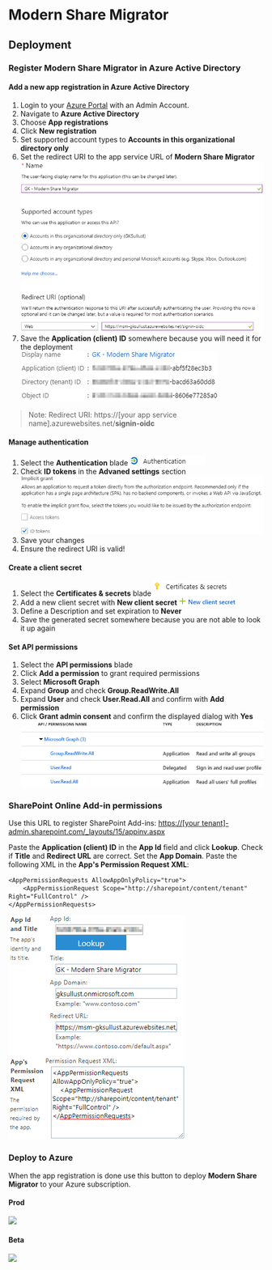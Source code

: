 # Modern Share Migrator

## Deployment
### Register Modern Share Migrator in Azure Active Directory

#### Add a new app registration in Azure Active Directory
1. Login to your [Azure Portal](http://portal.azure.com/) with an Admin Account.
2. Navigate to **Azure Active Directory**
3. Choose **App registrations**
4. Click **New registration**
5. Set supported account types to **Accounts in this organizational directory only**
6. Set the redirect URI to the app service URL of **Modern Share Migrator** 
![Screenshot](./docs/images/aadAppRegistration.png)
7. Save the **Application (client) ID** somewhere because you will need it for the deployment
![Screenshot](./docs/images/aadAppOverview.png)

> Note: 
> Redirect URI: https://[your app service name].azurewebsites.net/**signin-oidc**
>

#### Manage authentication
1. Select the **Authentication** blade
![Screenshot](./docs/images/authentication1.png)
2. Check **ID tokens** in the **Advaned settings** section
![Screenshot](./docs/images/authentication.png)
3. Save your changes
4. Ensure the redirect URI is valid!

#### Create a client secret
1. Select the **Certificates & secrets** blade
![Screenshot](./docs/images/certsSecrets.png)
2. Add a new client secret with **New client secret**
![Screenshot](./docs/images/newSecret.png)
3. Define a Description and set expiration to **Never**
4. Save the generated secret somewhere because you are not able to look it up again

#### Set API permissions
1. Select the **API permissions** blade
2. Click **Add a permission** to grant required permissions
3. Select **Microsoft Graph**
4. Expand **Group** and check **Group.ReadWrite.All**
5. Expand **User** and check **User.Read.All** and confirm with **Add permission**
6. Click **Grant admin consent** and confirm the displayed dialog with **Yes**
![Screenshot](./docs/images/api-permissions.png)

### SharePoint Online Add-in permissions
Use this URL to register SharePoint Add-ins:
[https://[your tenant]-admin.sharepoint.com/_layouts/15/appinv.aspx](https://YOURTENANT-admin.sharepoint.com/_layouts/15/appinv.aspx)

Paste the **Application (client) ID** in the **App Id** field and click **Lookup**. Check if **Title** and **Redirect URL** are correct. Set the **App Domain**. Paste the following XML in the **App's Permission Request XML**:

```
<AppPermissionRequests AllowAppOnlyPolicy="true">
    <AppPermissionRequest Scope="http://sharepoint/content/tenant" Right="FullControl" /> 
</AppPermissionRequests>
```
![Screenshot](./docs/images/spoPermission.png)

### Deploy to Azure

When the app registration is done use this button to deploy **Modern Share Migrator** to your Azure subscription.
#### Prod
<a href="https://portal.azure.com/#create/Microsoft.Template/uri/https%3A%2F%2Fraw.githubusercontent.com%2Fglueckkanja%2Fgk-modernsharemigrator%2Fmaster%2Fazuredeploy.json" target="_blank">
    <img src="http://azuredeploy.net/deploybutton.png"/>
</a>

#### Beta
<a href="https://portal.azure.com/#create/Microsoft.Template/uri/https%3A%2F%2Fraw.githubusercontent.com%2Fglueckkanja%2Fgk-modernsharemigrator%2Fmaster%2Fazuredeploy-beta.json" target="_blank">
    <img src="http://azuredeploy.net/deploybutton.png"/>
</a>
